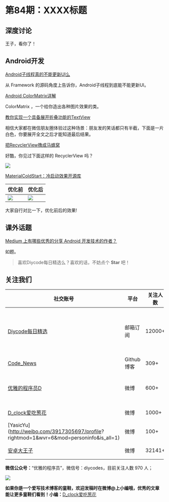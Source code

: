 # 第84期：XXXX标题

## 深度讨论

[]()

王子，看你了！

## Android开发

[Android子线程真的不能更新UI么](http://www.cnblogs.com/lao-liang/p/5108745.html)

从 Framework 的源码角度上告诉你，Android子线程到底能不能更新UI。

[Android ColorMatrix详解](http://www.idtkm.com/customview/cutomview13/)

ColorMatrix ，一个给你造出各种图片效果的类。

[教你实现一个具备展开折叠功能的TextView](http://www.jianshu.com/p/317b118dd2d7)

相信大家都在微信朋友圈体验过这种场景：朋友发的笑话都只有半截，下面是一片白色，你要展开全文之后才能知道最后结果。

[把RecyclerView撸成马蜂窝](http://www.jianshu.com/p/6c78a5a07db5)

好酷，你见过下面这样的 RecyclerView 吗？

![](http://upload-images.jianshu.io/upload_images/2096079-1c111174cc276888.gif?imageMogr2/auto-orient/strip)

[MaterialColdStart：冷启动效果开源库](https://github.com/DreaminginCodeZH/MaterialColdStart)

|	优化前	|	优化后	|
|-------|-------|
|	![](https://github.com/DreaminginCodeZH/MaterialColdStart/raw/master/preview/blank_cold_start.gif)	|	![](https://github.com/DreaminginCodeZH/MaterialColdStart/raw/master/preview/material_cold_start.gif)	|

大家自行对比一下，优化前后的效果!

## 课外话题

[Medium 上有哪些优秀的分享 Android 开发技术的作者？](https://www.zhihu.com/question/40992645)

如题。

> 喜欢Diycode每日精选么？喜欢的话，不妨点个 **Star** 吧！

## 关注我们

| 社交账号  |  平台  | 关注人数 | 说明 |
| -------- | -------- | -------- | -------- |
| [Diycode每日精选](http://list.qq.com/cgi-bin/qf_invite?id=d469993d2c888e971c0fbb2309c4d84256968386b126b967)|   邮箱订阅  | 12000+ | 每日分享一次Android、iOS、Swfit技术干货  |
| [Code_News](https://github.com/DiyCodes/code_news) |    Github博客  |309+ | 每日邮件推送列表  |
| [优雅的程序员D](http://weibo.com/u/5891258264) |   微博  | 600+ | 官方微博，每日分享开源信息  |
| [D_clock爱吃葱花](http://weibo.com/u/2480694892)  |   微博  | 1000+ | 日报发起人  |
|[YasicYu](http://weibo.com/3917305697/profile? rightmod=1&wvr=6&mod=personinfo&is_all=1)  |   微博  | 100+ | 日报发起人  |
|[安卓大王子](http://weibo.com/apkbus/)   |   微博  | 32141+ | 日报发起人  |



**微信公众号：**“优雅的程序员”，微信号：diycodes，目前关注人数 970 人；

![](http://upload-images.jianshu.io/upload_images/1846413-b42abfa70f909099.jpg?imageMogr2/auto-orient/strip%7CimageView2/2/w/1240)

**如果你是一个爱写技术博客的童鞋，欢迎发稿时在微博@上小编哦，优秀的文章能让更多童鞋们看到！小编：**[D_clock爱吃葱花](http://weibo.com/2480694892/profile?rightmod=1&wvr=6&mod=personinfo&is_all=1)